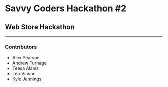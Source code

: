 # Savvy Coders Hackathon \#2
## Web Store Hackathon

---

### Contributors
+ Alex Pearson
+ Andrew Turnage
+ Teesa Alaniz
+ Leo Vinson
+ Kyle Jennings
